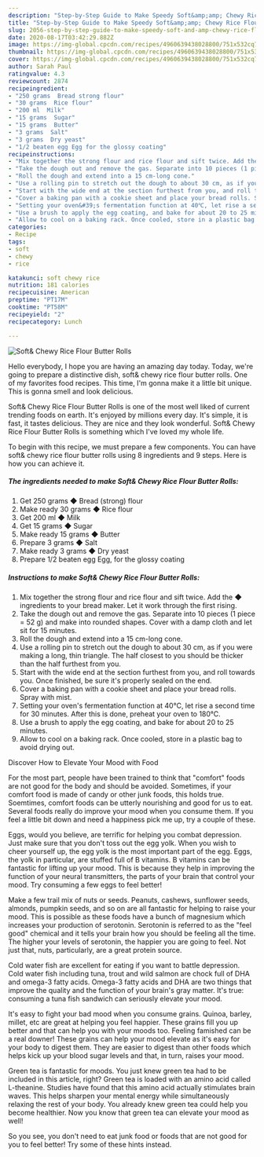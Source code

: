 ```yaml
---
description: "Step-by-Step Guide to Make Speedy Soft&amp;amp; Chewy Rice Flour Butter Rolls"
title: "Step-by-Step Guide to Make Speedy Soft&amp;amp; Chewy Rice Flour Butter Rolls"
slug: 2056-step-by-step-guide-to-make-speedy-soft-and-amp-chewy-rice-flour-butter-rolls
date: 2020-08-17T03:42:29.882Z
image: https://img-global.cpcdn.com/recipes/4960639438028800/751x532cq70/soft-chewy-rice-flour-butter-rolls-recipe-main-photo.jpg
thumbnail: https://img-global.cpcdn.com/recipes/4960639438028800/751x532cq70/soft-chewy-rice-flour-butter-rolls-recipe-main-photo.jpg
cover: https://img-global.cpcdn.com/recipes/4960639438028800/751x532cq70/soft-chewy-rice-flour-butter-rolls-recipe-main-photo.jpg
author: Sarah Paul
ratingvalue: 4.3
reviewcount: 2874
recipeingredient:
- "250 grams  Bread strong flour"
- "30 grams  Rice flour"
- "200 ml  Milk"
- "15 grams  Sugar"
- "15 grams  Butter"
- "3 grams  Salt"
- "3 grams  Dry yeast"
- "1/2 beaten egg Egg for the glossy coating"
recipeinstructions:
- "Mix together the strong flour and rice flour and sift twice. Add the ◆ ingredients to your bread maker. Let it work through the first rising."
- "Take the dough out and remove the gas. Separate into 10 pieces (1 piece = 52 g) and make into rounded shapes. Cover with a damp cloth and let sit for 15 minutes."
- "Roll the dough and extend into a 15 cm-long cone."
- "Use a rolling pin to stretch out the dough to about 30 cm, as if you were making a long, thin triangle. The half closest to you should be thicker than the half furthest from you."
- "Start with the wide end at the section furthest from you, and roll towards you. Once finished, be sure it&#39;s properly sealed on the end."
- "Cover a baking pan with a cookie sheet and place your bread rolls. Spray with mist."
- "Setting your oven&#39;s fermentation function at 40℃, let rise a second time for 30 minutes. After this is done, preheat your oven to 180℃."
- "Use a brush to apply the egg coating, and bake for about 20 to 25 minutes."
- "Allow to cool on a baking rack. Once cooled, store in a plastic bag to avoid drying out."
categories:
- Recipe
tags:
- soft
- chewy
- rice

katakunci: soft chewy rice 
nutrition: 181 calories
recipecuisine: American
preptime: "PT17M"
cooktime: "PT58M"
recipeyield: "2"
recipecategory: Lunch

---
```



![Soft&amp; Chewy Rice Flour Butter Rolls](https://img-global.cpcdn.com/recipes/4960639438028800/751x532cq70/soft-chewy-rice-flour-butter-rolls-recipe-main-photo.jpg)

Hello everybody, I hope you are having an amazing day today. Today, we're going to prepare a distinctive dish, soft&amp; chewy rice flour butter rolls. One of my favorites food recipes. This time, I'm gonna make it a little bit unique. This is gonna smell and look delicious.



Soft&amp; Chewy Rice Flour Butter Rolls is one of the most well liked of current trending foods on earth. It's enjoyed by millions every day. It's simple, it is fast, it tastes delicious. They are nice and they look wonderful. Soft&amp; Chewy Rice Flour Butter Rolls is something which I've loved my whole life.


To begin with this recipe, we must prepare a few components. You can have soft&amp; chewy rice flour butter rolls using 8 ingredients and 9 steps. Here is how you can achieve it.

<!--inarticleads1-->

##### The ingredients needed to make Soft&amp; Chewy Rice Flour Butter Rolls:

1. Get 250 grams ◆ Bread (strong) flour
1. Make ready 30 grams ◆ Rice flour
1. Get 200 ml ◆ Milk
1. Get 15 grams ◆ Sugar
1. Make ready 15 grams ◆ Butter
1. Prepare 3 grams ◆ Salt
1. Make ready 3 grams ◆ Dry yeast
1. Prepare 1/2 beaten egg Egg, for the glossy coating




<!--inarticleads2-->

##### Instructions to make Soft&amp; Chewy Rice Flour Butter Rolls:

1. Mix together the strong flour and rice flour and sift twice. Add the ◆ ingredients to your bread maker. Let it work through the first rising.
1. Take the dough out and remove the gas. Separate into 10 pieces (1 piece = 52 g) and make into rounded shapes. Cover with a damp cloth and let sit for 15 minutes.
1. Roll the dough and extend into a 15 cm-long cone.
1. Use a rolling pin to stretch out the dough to about 30 cm, as if you were making a long, thin triangle. The half closest to you should be thicker than the half furthest from you.
1. Start with the wide end at the section furthest from you, and roll towards you. Once finished, be sure it&#39;s properly sealed on the end.
1. Cover a baking pan with a cookie sheet and place your bread rolls. Spray with mist.
1. Setting your oven&#39;s fermentation function at 40℃, let rise a second time for 30 minutes. After this is done, preheat your oven to 180℃.
1. Use a brush to apply the egg coating, and bake for about 20 to 25 minutes.
1. Allow to cool on a baking rack. Once cooled, store in a plastic bag to avoid drying out.




Discover How to Elevate Your Mood with Food


For the most part, people have been trained to think that "comfort" foods are not good for the body and should be avoided. Sometimes, if your comfort food is made of candy or other junk foods, this holds true. Soemtimes, comfort foods can be utterly nourishing and good for us to eat. Several foods really do improve your mood when you consume them. If you feel a little bit down and need a happiness pick me up, try a couple of these.

Eggs, would you believe, are terrific for helping you combat depression. Just make sure that you don't toss out the egg yolk. When you wish to cheer yourself up, the egg yolk is the most important part of the egg. Eggs, the yolk in particular, are stuffed full of B vitamins. B vitamins can be fantastic for lifting up your mood. This is because they help in improving the function of your neural transmitters, the parts of your brain that control your mood. Try consuming a few eggs to feel better!

Make a few trail mix of nuts or seeds. Peanuts, cashews, sunflower seeds, almonds, pumpkin seeds, and so on are all fantastic for helping to raise your mood. This is possible as these foods have a bunch of magnesium which increases your production of serotonin. Serotonin is referred to as the "feel good" chemical and it tells your brain how you should be feeling all the time. The higher your levels of serotonin, the happier you are going to feel. Not just that, nuts, particularly, are a great protein source.

Cold water fish are excellent for eating if you want to battle depression. Cold water fish including tuna, trout and wild salmon are chock full of DHA and omega-3 fatty acids. Omega-3 fatty acids and DHA are two things that improve the quality and the function of your brain's gray matter. It's true: consuming a tuna fish sandwich can seriously elevate your mood. 

It's easy to fight your bad mood when you consume grains. Quinoa, barley, millet, etc are great at helping you feel happier. These grains fill you up better and that can help you with your moods too. Feeling famished can be a real downer! These grains can help your mood elevate as it's easy for your body to digest them. They are easier to digest than other foods which helps kick up your blood sugar levels and that, in turn, raises your mood.

Green tea is fantastic for moods. You just knew green tea had to be included in this article, right? Green tea is loaded with an amino acid called L-theanine. Studies have found that this amino acid actually stimulates brain waves. This helps sharpen your mental energy while simultaneously relaxing the rest of your body. You already knew green tea could help you become healthier. Now you know that green tea can elevate your mood as well!

So you see, you don't need to eat junk food or foods that are not good for you to feel better! Try  some  of  these  hints  instead.

